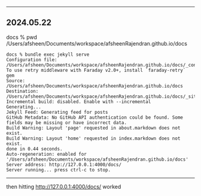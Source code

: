 

----------------------------
2024.05.22
----------------------------
docs % pwd
/Users/afsheen/Documents/workspace/afsheenRajendran.github.io/docs

```
docs % bundle exec jekyll serve
Configuration file: /Users/afsheen/Documents/workspace/afsheenRajendran.github.io/docs/_config.yml
To use retry middleware with Faraday v2.0+, install `faraday-retry` gem
Source: /Users/afsheen/Documents/workspace/afsheenRajendran.github.io/docs
Destination: /Users/afsheen/Documents/workspace/afsheenRajendran.github.io/docs/_site
Incremental build: disabled. Enable with --incremental
Generating...
Jekyll Feed: Generating feed for posts
GitHub Metadata: No GitHub API authentication could be found. Some fields may be missing or have incorrect data.
Build Warning: Layout 'page' requested in about.markdown does not exist.
Build Warning: Layout 'home' requested in index.markdown does not exist.
done in 0.44 seconds.
Auto-regeneration: enabled for '/Users/afsheen/Documents/workspace/afsheenRajendran.github.io/docs'
Server address: http://127.0.0.1:4000/docs/
Server running... press ctrl-c to stop.
```
----------

then hitting http://127.0.0.1:4000/docs/ worked


